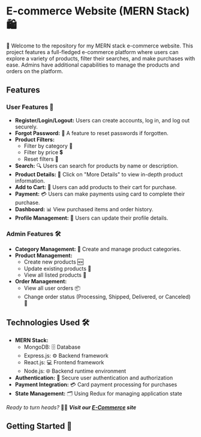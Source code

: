 # E-commerce Website (MERN Stack) 🛍️

🌟 Welcome to the repository for my MERN stack e-commerce website. This project features a full-fledged e-commerce platform where users can explore a variety of products, filter their searches, and make purchases with ease. Admins have additional capabilities to manage the products and orders on the platform.

## Features

### User Features 👥
- **Register/Login/Logout:** Users can create accounts, log in, and log out securely.
- **Forgot Password:** 🔑 A feature to reset passwords if forgotten.
- **Product Filters:** 
  - Filter by category 📂
  - Filter by price 💲
  - Reset filters 🔄
- **Search:** 🔍 Users can search for products by name or description.
- **Product Details:** 📝 Click on "More Details" to view in-depth product information.
- **Add to Cart:** 🛒 Users can add products to their cart for purchase.
- **Payment:** 💳 Users can make payments using card to complete their purchase.
- **Dashboard:** 📊 View purchased items and order history.
- **Profile Management:** 📝 Users can update their profile details.

### Admin Features 🛠️
- **Category Management:** 📁 Create and manage product categories.
- **Product Management:** 
  - Create new products 🆕
  - Update existing products 🔄
  - View all listed products 👀
- **Order Management:**
  - View all user orders 📦
  - Change order status (Processing, Shipped, Delivered, or Canceled) 🚚

## Technologies Used 🛠️
- **MERN Stack:**
  - MongoDB: 🗄️ Database
  - Express.js: ⚙️ Backend framework
  - React.js: 💻 Frontend framework
  - Node.js: 🌐 Backend runtime environment
- **Authentication:** 🔐 Secure user authentication and authorization
- **Payment Integration:** 💳 Card payment processing for purchases
- **State Management:** 🗂️ Using Redux for managing application state

_Ready to turn heads?_ 💁‍♂️ **_Visit our [E-Commerce](https://e-commerce-appf.onrender.com) site_**
## Getting Started 🚀

